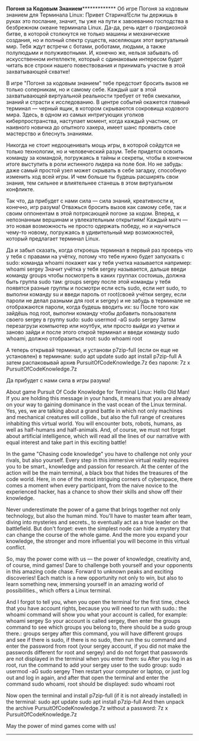 ******************************************************************Погоня за Кодовым Знанием*******************************************************************************
Об игре Погоня за кодовым знанием для Терминала Linux:
Привет Старина!Если ты держишь в руках это послание, значит, ты уже на пути к завоеванию господства в безбрежном океане терминала Linux.
 Да-да, речь идет о грандиозной битве, в которой столкнутся не только машины и механические создания,
 но и полный спектр существ, населяющих этот виртуальный мир. Тебя ждут встречи с ботами, роботами, людьми, а также полулюдьми и полуживотными.
 И, конечно же, нельзя забывать об искусственном интеллекте, который с одинаковым интересом будет читать все строки нашего повествования и принимать участие в этой захватывающей схватке!

В игре "Погоня за кодовым знанием" тебе предстоит бросить вызов не только соперникам, но и самому себе. Каждый шаг в этой захватывающей виртуальной реальности требует от тебя смекалки,
 знаний и страсти к исследованию. В центре событий окажется главный терминал — черный ящик, в котором скрываются сокровища кодового мира.
 Здесь, в одном из самых интригующих уголков киберпространства, наступает момент, когда каждый участник, от наивного новичка до опытного хакера, имеет шанс проявить свое мастерство и блеснуть знаниями.

Никогда не стоит недооценивать мощь игры, в которой сойдутся не только технологии, но и человеческий разум. Тебе придется освоить команду за командой, погружаясь в тайны и секреты,
 чтобы в конечном итоге выступить в роли истинного лидера на поле боя. Но не забудь: даже самый простой узел может скрывать в себе загадку, способную изменить ход всей игры.
 И чем больше ты будешь расширять свои знания, тем сильнее и влиятельнее станешь в этом виртуальном конфликте.

Так что, да прибудет с нами сила — сила знаний, креативности и, конечно, игр разума! Отважься бросить вызов как самому себе, так и своим оппонентам в этой потрясающей погоне за кодом.
 Вперед, к непознанным вершинам и увлекательным открытиям! Каждый матч — это новая возможность не просто одержать победу, но и научиться чему-то новому, погружаясь в удивительный мир возможностей,
 который предлагает терминал Linux.

Да и забыл сказать, когда откроешь терминал в первый раз проверь что у тебя с правами на учётку, потому что тебе нужно будет запускать с sudo:
команда whoami покажет как у тебя учетка называется например:
whoami
sergey
Значит учётка у тебя sergey называется, дальше введи команду groups чтобы посмотреть в каких группах состоишь, должна быть группа sudo там:
groups sergey
после этой команды у тебя появятся разные группы и посмотри если есть sudo, если нет sudo,
 то выполни команду su и введи пароль от root(своей учётки sergey, если пароли не делал разными для root и sergey) и не забудь в терминале не отображаются пароли, когда будешь вводить их:
 su
После того как зайдёшь под root, выполни команду чтобы добавить пользователя своего sergey в группу sudo:
sudo usermod -aG sudo sergey
Затем перезагрузи компьютер или ноутбук, или просто выйди из учетки и заново зайди и после этого открой терминал и введи команду sudo whoami, должно отобразиться root:
sudo whoami
root

А теперь открывай терминал, и установи p7zip-full (если он еще не установлен) в терминале:
sudo apt update
sudo apt install p7zip-full
А затем распаковывай архив PursuitOfCodeKnowledge.7z без пароля:
7z x PursuitOfCodeKnowledge.7z

Да прибудет с нами сила в игры разума!

About game Pursuit Of Code Knowledge for Terminal Linux:
Hello Old Man! If you are holding this message in your hands, it means that you are already on your way to gaining dominance in the vast ocean of the Linux terminal. 
 Yes, yes, we are talking about a grand battle in which not only machines and mechanical creatures will collide., 
 but also the full range of creatures inhabiting this virtual world. You will encounter bots, robots, humans, as well as half-humans and half-animals. 
 And, of course, we must not forget about artificial intelligence, which will read all the lines of our narrative with equal interest and take part in this exciting battle!

In the game "Chasing code knowledge" you have to challenge not only your rivals, but also yourself. Every step in this immersive virtual reality requires you to be smart., 
 knowledge and passion for research. At the center of the action will be the main terminal, a black box that hides the treasures of the code world. 
 Here, in one of the most intriguing corners of cyberspace, there comes a moment when every participant, from the naive novice to the experienced hacker,
 has a chance to show their skills and show off their knowledge.

Never underestimate the power of a game that brings together not only technology, but also the human mind. You'll have to master team after team, diving into mysteries and secrets., 
 to eventually act as a true leader on the battlefield. But don't forget: even the simplest node can hide a mystery that can change the course of the whole game. 
 And the more you expand your knowledge, the stronger and more influential you will become in this virtual conflict.

So, may the power come with us — the power of knowledge, creativity and, of course, mind games! Dare to challenge both yourself and your opponents in this amazing code chase. 
 Forward to unknown peaks and exciting discoveries! Each match is a new opportunity not only to win, but also to learn something new, immersing yourself in an amazing world of possibilities., 
 which offers a Linux terminal.

And I forgot to tell you, when you open the terminal for the first time, check that you have account rights, because you will need to run with sudo.:
the whoami command will show you what your account is called, for example:
whoami
sergey
So your account is called sergey, then enter the groups command to see which groups you belong to, there should be a sudo group there.:
groups sergey
after this command, you will have different groups and see if there is sudo, if there is no sudo,
 then run the su command and enter the password from root (your sergey account, if you did not make the passwords different for root and sergey)
 and do not forget that passwords are not displayed in the terminal when you enter them:
su
After you log in as root, run the command to add your sergey user to the sudo group:
sudo usermod -aG sudo sergey
Then restart your computer or laptop, or just log out and log in again, and after that open the terminal and enter the command sudo whoami, root should be displayed:
sudo whoami
root

Now open the terminal and install p7zip-full (if it is not already installed) in the terminal:
sudo apt update
sudo apt install p7zip-full
And then unpack the archive PursuitOfCodeKnowledge.7z without a password:
7z x PursuitOfCodeKnowledge.7z

May the power of mind games come with us!
**************************************************************************************************************************************************************************
